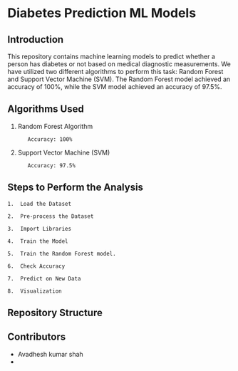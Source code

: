 # Diabetes Prediction ML Models



## **Introduction**

This repository contains machine learning models to predict whether a person has diabetes or not based on medical diagnostic measurements. We have utilized two different algorithms to perform this task: Random Forest and Support Vector Machine (SVM). The Random Forest model achieved an accuracy of 100%, while the SVM model achieved an accuracy of 97.5%.



## **Algorithms Used**

1. Random Forest Algorithm
   
          Accuracy: 100%

2. Support Vector Machine (SVM)
   
          Accuracy: 97.5%



 ## **Steps to Perform the Analysis**


    1.  Load the Dataset
    
    2.  Pre-process the Dataset
    
    3.  Import Libraries
    
    4.  Train the Model
    
    5.  Train the Random Forest model.
    
    6.  Check Accuracy
    
    7.  Predict on New Data
    
    8.  Visualization
    
    






## Repository Structure





## Contributors

 - Avadhesh kumar shah
 - 
